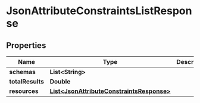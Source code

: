 

# JsonAttributeConstraintsListResponse


## Properties

| Name | Type | Description | Notes |
|------------ | ------------- | ------------- | -------------|
|**schemas** | **List&lt;String&gt;** |  |  [optional] |
|**totalResults** | **Double** |  |  [optional] |
|**resources** | [**List&lt;JsonAttributeConstraintsResponse&gt;**](JsonAttributeConstraintsResponse.md) |  |  [optional] |



